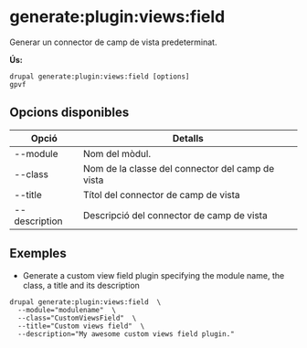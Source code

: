 # generate:plugin:views:field
Generar un connector de camp de vista predeterminat.

**Ús:**
```
drupal generate:plugin:views:field [options]
gpvf
```

## Opcions disponibles
Opció | Detalls
-------|-------------
--module | Nom del mòdul.
--class | Nom de la classe del connector del camp de vista
--title | Títol del connector de camp de vista
--description | Descripció del connector de camp de vista

## Exemples
* Generate a custom view field plugin specifying the module name, the class, a title and its description
```
drupal generate:plugin:views:field  \
  --module="modulename"  \
  --class="CustomViewsField"  \
  --title="Custom views field"  \
  --description="My awesome custom views field plugin."
```

